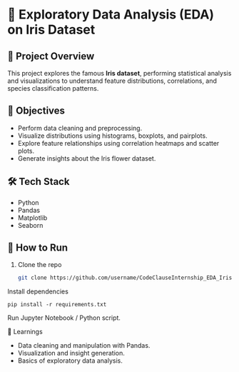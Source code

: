 # 🌸 Exploratory Data Analysis (EDA) on Iris Dataset

## 📌 Project Overview
This project explores the famous **Iris dataset**, performing statistical analysis and visualizations to understand feature distributions, correlations, and species classification patterns.

## 🎯 Objectives
- Perform data cleaning and preprocessing.
- Visualize distributions using histograms, boxplots, and pairplots.
- Explore feature relationships using correlation heatmaps and scatter plots.
- Generate insights about the Iris flower dataset.

## 🛠️ Tech Stack
- Python  
- Pandas  
- Matplotlib  
- Seaborn  

## 🚀 How to Run
1. Clone the repo  
   ```bash
   git clone https://github.com/username/CodeClauseInternship_EDA_Iris.git
Install dependencies

```
pip install -r requirements.txt
```
Run Jupyter Notebook / Python script.


📝 Learnings
- Data cleaning and manipulation with Pandas.
- Visualization and insight generation.
- Basics of exploratory data analysis.

